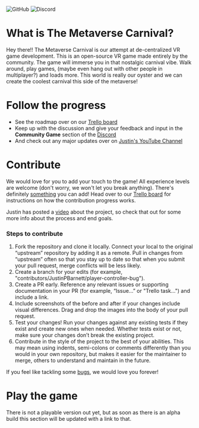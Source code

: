 ![GitHub](https://img.shields.io/github/license/JustinPBarnett/TheMetaverseCarnival?style=for-the-badge) ![Discord](https://img.shields.io/discord/830805044030079046?style=for-the-badge)

# What is The Metaverse Carnival?
Hey there!! The Metaverse Carnival is our attempt at de-centralized VR game development. This is an open-source VR game made entirely by the community. The game will immerse you in that nostalgic carnival vibe. Walk around, play games, (maybe even hang out with other people in multiplayer?) and loads more. This world is really our oyster and we can create the coolest carnival this side of the metaverse!

# Follow the progress
- See the roadmap over on our [Trello board](https://trello.com/b/jwHibRiX/the-metaverse-carnival-roadmap)
- Keep up with the discussion and give your feedback and input in the **Community Game** section of the [Discord](https://discord.gg/6mzMQx5VKk)
- And check out any major updates over on [Justin's YouTube Channel](https://www.youtube.com/JustinPBarnett)

# Contribute
We would love for you to add your touch to the game! All experience levels are welcome (don't worry, we won't let you break anything). There's definitely [something](https://trello.com/v/6rbCYcIf/tasks-available) you can add! Head over to our [Trello board](https://trello.com/b/jwHibRiX/the-metaverse-carnival-roadmap) for instructions on how the contribution progress works.

Justin has posted a [video](https://www.youtube.com/JustinPBarnett) about the project, so check that out for some more info about the process and end goals.

### Steps to contribute
1) Fork the repository and clone it locally. Connect your local to the original “upstream” repository by adding it as a remote. Pull in changes from “upstream” often so that you stay up to date so that when you submit your pull request, merge conflicts will be less likely.
2) Create a branch for your edits (for example, "contributors/JustinPBarnett/player-controller-bug").
3) Create a PR early. Reference any relevant issues or supporting documentation in your PR (for example, “Issue...” or "Trello task...") and include a link.
4) Include screenshots of the before and after if your changes include visual differences. Drag and drop the images into the body of your pull request.
5) Test your changes! Run your changes against any existing tests if they exist and create new ones when needed. Whether tests exist or not, make sure your changes don’t break the existing project.
6) Contribute in the style of the project to the best of your abilities. This may mean using indents, semi-colons or comments differently than you would in your own repository, but makes it easier for the maintainer to merge, others to understand and maintain in the future.

If you feel like tackling some [bugs](https://trello.com/v/04j3I4EO/bugs), we would love you forever!

# Play the game
There is not a playable version out yet, but as soon as there is an alpha build this section will be updated with a link to that.
